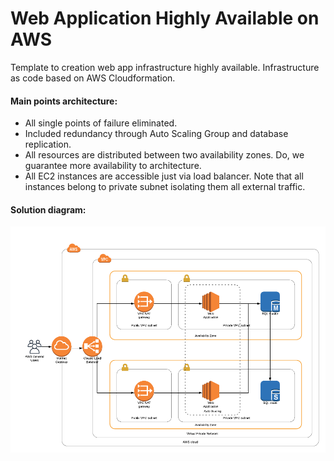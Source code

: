 # Web Application Highly Available on AWS
Template to creation web app infrastructure highly available. Infrastructure as code based on AWS Cloudformation.
<br/>
<h4>Main points architecture:</h4>
<ul>
  <li>All single points of failure eliminated.</li>
  <li>Included redundancy through Auto Scaling Group and database replication.</li>
  <li>All resources  are distributed between two availability zones. Do, we guarantee more availability to architecture.</li>
  <li>All EC2 instances are accessible just via load balancer. Note that all instances belong to private subnet isolating them all external traffic.</li>  
</ul>
<h4>Solution diagram:</h4>
<img src="https://github.com/Waelson/web-app-high-availability-cloudformation/blob/master/Diagram-CloudFormation.png">


